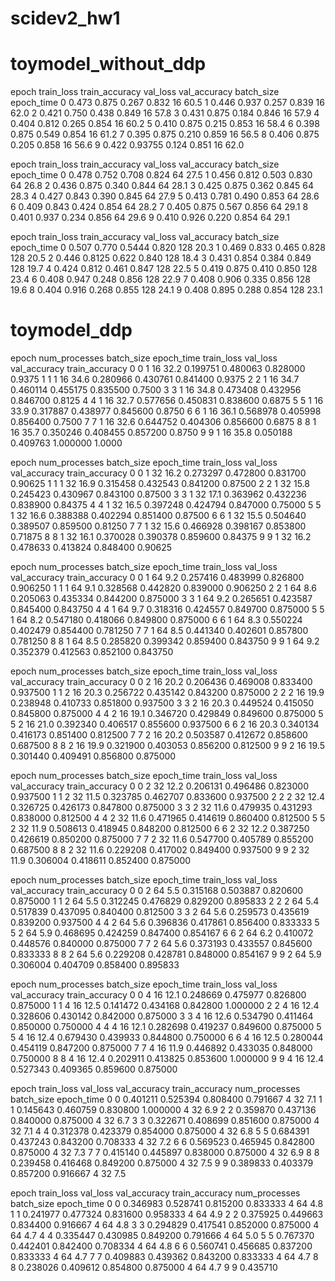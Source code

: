 # scidev2_hw1

# toymodel_without_ddp

epoch  train_loss  train_accuracy  val_loss  val_accuracy  batch_size  epoch_time
0  0.473       0.875           0.267     0.832         16       60.5
1  0.446       0.937           0.257     0.839         16       62.0
2  0.421       0.750           0.438     0.849         16       57.8
3  0.431       0.875           0.184     0.846         16       57.9
4  0.404       0.812           0.265     0.854         16       60.2
5  0.410       0.875           0.215     0.853         16       58.4
6  0.398       0.875           0.549     0.854         16       61.2
7  0.395       0.875           0.210     0.859         16       56.5
8  0.406       0.875           0.205     0.858         16       56.6
9  0.422       0.93755         0.124     0.851         16       62.0

epoch  train_loss  train_accuracy  val_loss  val_accuracy  batch_size  epoch_time
0  0.478       0.752           0.708     0.824         64     27.5
1  0.456       0.812           0.503     0.830         64     26.8
2  0.436       0.875           0.340     0.844         64     28.1
3  0.425       0.875           0.362     0.845         64     28.3
4  0.427       0.843           0.390     0.845         64     27.9
5  0.413       0.781           0.490     0.853         64     28.6
6  0.409       0.843           0.424     0.854         64     28.2
7  0.405       0.875           0.567     0.856         64     29.1
8  0.401       0.937           0.234     0.856         64     29.6
9  0.410       0.926           0.220     0.854         64     29.1

epoch  train_loss  train_accuracy  val_loss  val_accuracy  batch_size  epoch_time
0  0.507       0.770           0.5444     0.820         128       20.3
1  0.469       0.833           0.465      0.828         128       20.5
2  0.446       0.8125          0.622      0.840         128       18.4
3  0.431       0.854           0.384      0.849         128       19.7
4  0.424       0.812           0.461      0.847         128       22.5
5  0.419       0.875           0.410      0.850         128       23.4
6  0.408       0.947           0.248      0.856         128       22.9
7  0.408       0.906           0.335      0.856         128       19.6
8  0.404       0.916           0.268      0.855         128       24.1
9  0.408       0.895           0.288      0.854         128       23.1

# toymodel_ddp

epoch  num_processes  batch_size  epoch_time  train_loss  val_loss  val_accuracy  train_accuracy
0      0              1          16        32.2    0.199751  0.480063      0.828000          0.9375
1      1              1          16        34.6    0.280966  0.430761      0.841400          0.9375
2      2              1          16        34.7    0.460114  0.455175      0.835500          0.7500
3      3              1          16        34.8    0.473408  0.432956      0.846700          0.8125
4      4              1          16        32.7    0.577656  0.450831      0.838600          0.6875
5      5              1          16        33.9    0.317887  0.438977      0.845600          0.8750
6      6              1          16        36.1    0.568978  0.405998      0.856400          0.7500
7      7              1          16        32.6    0.644752  0.404306      0.856600          0.6875
8      8              1          16        35.7    0.350246  0.408455      0.857200          0.8750
9      9              1          16        35.8    0.050188  0.409763      1.000000          1.0000

epoch  num_processes  batch_size  epoch_time  train_loss  val_loss  val_accuracy  train_accuracy
0      0              1          32        16.2    0.273297  0.472800      0.831700          0.90625
1      1              1          32        16.9    0.315458  0.432543      0.841200          0.87500
2      2              1          32        15.8    0.245423  0.430967      0.843100          0.87500
3      3              1          32        17.1    0.363962  0.432236      0.838900          0.84375
4      4              1          32        16.5    0.397248  0.424794      0.847000          0.75000
5      5              1          32        16.6    0.388388  0.402294      0.851400          0.87500
6      6              1          32        15.5    0.504640  0.389507      0.859500          0.81250
7      7              1          32        15.6    0.466928  0.398167      0.853800          0.71875
8      8              1          32        16.1    0.370028  0.390378      0.859600          0.84375
9      9              1          32        16.2    0.478633  0.413824      0.848400          0.90625

epoch  num_processes  batch_size  epoch_time  train_loss  val_loss  val_accuracy  train_accuracy
0      0              1          64         9.2    0.257416  0.483999      0.826800        0.906250
1      1              1          64         9.1    0.328568  0.442820      0.839000        0.906250
2      2              1          64         8.6    0.205063  0.435334      0.844200        0.875000
3      3              1          64         9.2    0.265651  0.423587      0.845400        0.843750
4      4              1          64         9.7    0.318316  0.424557      0.849700        0.875000
5      5              1          64         8.2    0.547180  0.418066      0.849800        0.875000
6      6              1          64         8.3    0.550224  0.402479      0.854400        0.781250
7      7              1          64         8.5    0.441340  0.402601      0.857800        0.781250
8      8              1          64         8.5    0.285820  0.399342      0.859400        0.843750
9      9              1          64         9.2    0.352379  0.412563      0.852100        0.843750

epoch  num_processes  batch_size  epoch_time  train_loss  val_loss  val_accuracy  train_accuracy
0      0              2          16        20.2    0.206436  0.469008      0.833400        0.937500
1      1              2          16        20.3    0.256722  0.435142      0.843200        0.875000
2      2              2          16        19.9    0.238948  0.410733      0.851800        0.937500
3      3              2          16        20.3    0.449524  0.415050      0.845800        0.875000
4      4              2          16        19.1    0.346720  0.429849      0.849600        0.875000
5      5              2          16        21.0    0.392340  0.406517      0.855600        0.937500
6      6              2          16        20.3    0.340134  0.416173      0.851400        0.812500
7      7              2          16        20.2    0.503587  0.412672      0.858600        0.687500
8      8              2          16        19.9    0.321900  0.403053      0.856200        0.812500
9      9              2          16        19.5    0.301440  0.409491      0.856800        0.875000

epoch  num_processes  batch_size  epoch_time  train_loss  val_loss  val_accuracy  train_accuracy
0      0              2          32        12.2    0.206131  0.496486      0.823000        0.937500
1      1              2          32        11.5    0.323785  0.462707      0.833600        0.937500
2      2              2          32        12.4    0.326725  0.426173      0.847800        0.875000
3      3              2          32        11.6    0.479935  0.431293      0.838000        0.812500
4      4              2          32        11.6    0.471965  0.414619      0.860400        0.812500
5      5              2          32        11.9    0.508613  0.418945      0.848200        0.812500
6      6              2          32        12.2    0.387250  0.426619      0.850200        0.875000
7      7              2          32        11.6    0.547700  0.405789      0.855200        0.687500
8      8              2          32        11.6    0.229208  0.417002      0.849400        0.937500
9      9              2          32        11.9    0.306004  0.418611      0.852400        0.875000

epoch  num_processes  batch_size  epoch_time  train_loss  val_loss  val_accuracy  train_accuracy
0      0              2          64        5.5    0.315168  0.503887      0.820600        0.875000
1      1              2          64        5.5    0.312245  0.476829      0.829200        0.895833
2      2              2          64        5.4    0.517839  0.437095      0.840400        0.812500
3      3              2          64        5.6    0.259573  0.435619      0.839200        0.937500
4      4              2          64        5.6    0.396836  0.417861      0.856400        0.833333
5      5              2          64        5.9    0.468695  0.424259      0.847400        0.854167
6      6              2          64        6.2    0.410072  0.448576      0.840000        0.875000
7      7              2          64        5.6    0.373193  0.433557      0.845600        0.833333
8      8              2          64        5.6    0.229208  0.428781      0.848000        0.854167
9      9              2          64        5.9    0.306004  0.404709      0.858400        0.895833

epoch  num_processes  batch_size  epoch_time  train_loss  val_loss  val_accuracy  train_accuracy
0      0              4          16        12.1    0.248669  0.475977      0.826800        0.875000
1      1              4          16        12.5    0.141472  0.434168      0.842800        1.000000
2      2              4          16        12.4    0.328606  0.430142      0.842000        0.875000
3      3              4          16        12.6    0.534790  0.411464      0.850000        0.750000
4      4              4          16        12.1    0.282698  0.419237      0.849600        0.875000
5      5              4          16        12.4    0.679430  0.439933      0.844800        0.750000
6      6              4          16        12.5    0.280044  0.454119      0.847200        0.875000
7      7              4          16        11.9    0.446892  0.433035      0.848000        0.750000
8      8              4          16        12.4    0.202911  0.413825      0.853600        1.000000
9      9              4          16        12.4    0.527343  0.409365      0.859600        0.875000

epoch  train_loss  val_loss  val_accuracy  train_accuracy  num_processes  batch_size  epoch_time
0      0    0.401211  0.525394      0.808400        0.791667              4          32         7.1
1      1    0.145643  0.460759      0.830800        1.000000              4          32         6.9
2      2    0.359870  0.437136      0.840000        0.875000              4          32         6.7
3      3    0.322671  0.408699      0.851600        0.875000              4          32         7.1
4      4    0.312378  0.423379      0.854000        0.875000              4          32         6.8
5      5    0.684391  0.437243      0.843200        0.708333              4          32         7.2
6      6    0.569523  0.465945      0.842800        0.875000              4          32         7.3
7      7    0.415140  0.445897      0.838000        0.875000              4          32         6.9
8      8    0.239458  0.416468      0.849200        0.875000              4          32         7.5
9      9    0.389833  0.403379      0.857200        0.916667              4          32         7.5

epoch  train_loss  val_loss  val_accuracy  train_accuracy  num_processes  batch_size  epoch_time
0      0    0.346983  0.528741      0.815200        0.833333              4          64         4.8
1      1    0.241977  0.477324      0.831600        0.958333              4          64         4.9
2      2    0.375925  0.449663      0.834400        0.916667              4          64         4.8
3      3    0.294829  0.417541      0.852000        0.875000              4          64         4.7
4      4    0.335447  0.430985      0.849200        0.791666              4          64         5.0
5      5    0.767370  0.442401      0.842400        0.708334              4          64         4.8
6      6    0.560741  0.456685      0.837200        0.833333              4          64         4.7
7      7    0.409883  0.439362      0.843200        0.833333              4          64         4.7
8      8    0.238026  0.409612      0.854800        0.875000              4          64         4.7
9      9    0.435710
